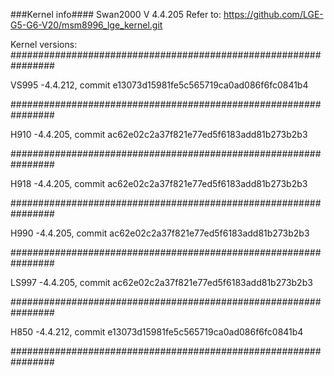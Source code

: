 ###Kernel info####
Swan2000 V 4.4.205
Refer to: https://github.com/LGE-G5-G6-V20/msm8996_lge_kernel.git

Kernel versions:
################################################################

VS995 -4.4.212, commit e13073d15981fe5c565719ca0ad086f6fc0841b4

################################################################

H910 -4.4.205, commit ac62e02c2a37f821e77ed5f6183add81b273b2b3

################################################################

H918 -4.4.205, commit ac62e02c2a37f821e77ed5f6183add81b273b2b3

################################################################

H990 -4.4.205, commit ac62e02c2a37f821e77ed5f6183add81b273b2b3

################################################################

LS997 -4.4.205, commit ac62e02c2a37f821e77ed5f6183add81b273b2b3

################################################################

H850 -4.4.212, commit e13073d15981fe5c565719ca0ad086f6fc0841b4

################################################################
